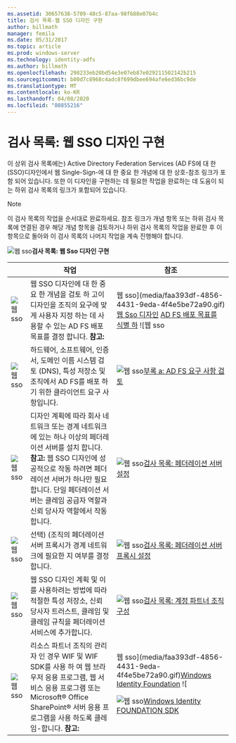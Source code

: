 ```yaml
---
ms.assetid: 30657638-5709-48c5-87aa-98f688e07b4c
title: 검사 목록-웹 SSO 디자인 구현
author: billmath
manager: femila
ms.date: 05/31/2017
ms.topic: article
ms.prod: windows-server
ms.technology: identity-adfs
ms.author: billmath
ms.openlocfilehash: 298233eb20bd54e3e07eb87e029211502142b215
ms.sourcegitcommit: b00d7c8968c4adc8f699dbee694afe6ed36bc9de
ms.translationtype: MT
ms.contentlocale: ko-KR
ms.lasthandoff: 04/08/2020
ms.locfileid: "80855216"
---
```

# <a name="checklist-implementing-a-web-sso-design"></a>검사 목록: 웹 SSO 디자인 구현

이 상위 검사 목록에는\) Active Directory Federation Services \(AD FS에 대 한 \(SSO\)디자인에서 웹 Single\-Sign\-에 대 한 중요 한 개념에 대 한 상호\-참조 링크가 포함 되어 있습니다. 또한 이 디자인을 구현하는 데 필요한 작업을 완료하는 데 도움이 되는 하위 검사 목록의 링크가 포함되어 있습니다.  
  
> [!NOTE]  
> 이 검사 목록의 작업을 순서대로 완료하세요. 참조 링크가 개념 항목 또는 하위 검사 목록에 연결된 경우 해당 개념 항목을 검토하거나 하위 검사 목록의 작업을 완료한 후 이 항목으로 돌아와 이 검사 목록의 나머지 작업을 계속 진행해야 합니다.  
  
![웹 sso](media/2b05dce3-938f-4168-9b8f-1f4398cbdb9b.gif)**검사 목록: 웹 Sso 디자인 구현**  
  
||작업|참조|  
|-|--------|-------------|  
|![웹 sso](media/icon_checkboxo.gif)|웹 SSO 디자인에 대 한 중요 한 개념을 검토 하 고이 디자인을 조직의 요구에 맞게 사용자 지정 하는 데 사용할 수 있는 AD FS 배포 목표를 결정 합니다. **참고:**|웹 sso](media/faa393df-4856-4431-9eda-4f4e5be72a90.gif)[웹 Sso 디자인](https://technet.microsoft.com/library/dd807033.aspx) ![<p>](media/faa393df-4856-4431-9eda-4f4e5be72a90.gif)[AD FS 배포 목표를 식별 하](https://technet.microsoft.com/library/dd807053.aspx) ![웹 sso|  
|![웹 sso](media/icon_checkboxo.gif)|하드웨어, 소프트웨어, 인증서, 도메인 이름 시스템 검토 \(DNS\), 특성 저장소 및 조직에서 AD FS를 배포 하기 위한 클라이언트 요구 사항입니다.|![웹 sso](media/faa393df-4856-4431-9eda-4f4e5be72a90.gif)[부록 a: AD FS 요구 사항 검토](https://technet.microsoft.com/library/ff678034.aspx)|  
|![웹 sso](media/icon_checkboxo.gif)|디자인 계획에 따라 회사 네트워크 또는 경계 네트워크에 있는 하나 이상의 페더레이션 서버를 설치 합니다. **참고:** 웹 SSO 디자인에 성공적으로 작동 하려면 페더레이션 서버가 하나만 필요 합니다. 단일 페더레이션 서버는 클레임 공급자 역할과 신뢰 당사자 역할에서 작동합니다.|![웹 sso](media/bc6cea1a-1c6c-4124-8c8f-1df5adfe8c88.gif)[검사 목록: 페더레이션 서버 설정](Checklist--Setting-Up-a-Federation-Server.md)|  
|![웹 sso](media/icon_checkboxo.gif)|선택\) \(조직의 페더레이션 서버 프록시가 경계 네트워크에 필요한 지 여부를 결정 합니다.|![웹 sso](media/bc6cea1a-1c6c-4124-8c8f-1df5adfe8c88.gif)[검사 목록: 페더레이션 서버 프록시 설정](Checklist--Setting-Up-a-Federation-Server-Proxy.md)|  
|![웹 sso](media/icon_checkboxo.gif)|웹 SSO 디자인 계획 및 이를 사용하려는 방법에 따라 적절한 특성 저장소, 신뢰 당사자 트러스트, 클레임 및 클레임 규칙을 페더레이션 서비스에 추가합니다.|![웹 sso](media/bc6cea1a-1c6c-4124-8c8f-1df5adfe8c88.gif)[검사 목록: 계정 파트너 조직 구성](Checklist--Configuring-the-Account-Partner-Organization.md)|  
|![웹 sso](media/icon_checkboxo.gif)|리소스 파트너 조직의 관리자 인 경우 WIF 및 WIF SDK를 사용 하 여 웹 브라우저 응용 프로그램, 웹 서비스 응용 프로그램 또는 Microsoft&reg; Office SharePoint&reg; 서버 응용 프로그램을 사용 하도록 클레임\-합니다. **참고:**|웹 sso](media/faa393df-4856-4431-9eda-4f4e5be72a90.gif)[Windows Identity Foundation](https://go.microsoft.com/fwlink/?LinkId=122266) ![<p>![웹 sso](media/faa393df-4856-4431-9eda-4f4e5be72a90.gif)[Windows Identity FOUNDATION SDK](https://go.microsoft.com/fwlink/?LinkId=122266)| 
